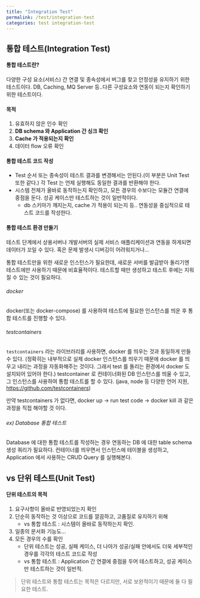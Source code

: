 ```yaml
---
title: "Integration Test"
permalink: /test/integration-test
categories: test integration-test
---
```


## 통합 테스트(Integration Test)

#### 통합 테스트란?

다양한 구성 요소(서비스) 간 연결 및 종속성에서 버그를 찾고 안정성을 유지하기 위한 테스트이다. DB, Caching, MQ Server 등..다른 구성요소와 연동이 되는지 확인하기 위한 테스트이다.

#### 목적

1. 유효하지 않은 인수 확인
2. **DB schema 와 Application 간 싱크 확인**
3. **Cache 가 적용되는지 확인**
4. 데이터 flow 오류 확인

#### 통합 테스트 코드 작성

* Test 순서 또는 종속성이 테스트 결과를 변경해서는 안된다.(이 부분은 Unit Test 또한 같다.) 각 Test 는 언제 실행해도 동일한 결과를 반환해야 한다.
* 시스템 전체가 올바로 동작하는지 확인하고, 모든 경우의 수보다는 모듈간 연결에 중점을 둔다. 성공 케이스만 테스트하는 것이 일반적이다.
  * db 스키마가 깨지는지, cache 가 적용이 되는지 등.. 연동성을 중심적으로 테스트 코드를 작성한다.

#### 통합 테스트 환경 만들기

테스트 단계에서 상용서버나 개발서버의 실제 서비스 애플리케이션과 연동을 하게되면 데이터가 꼬일 수 있다. 혹은 문제 발생시 디버깅이 어려워지거나...

통합 테스트만을 위한 새로운 인스턴스가 필요한데, 새로운 서버를 발급받아 돌리기엔 테스트에만 사용하기 때문에 비효율적이다. 테스트할 때만 생성하고 테스트 후에는 지워질 수 있는 것이 필요하다.

###### docker

docker(또는 docker-compose) 를 사용하여 테스트에 필요한 인스턴스를 띄운 후 통합 테스트를 진행할 수 있다.

###### testcontainers

`testcontainers` 라는 라이브러리를 사용하면, docker 를 띄우는 것과 동일하게 만들 수 있다. (정확히는 내부적으로 실제 docker 인스턴스를 띄우기 때문에 docker 를 띄우고 내리는 과정을 자동화해주는 것이다. 그래서 test 를 돌리는 환경에서 docker 도 설치되어 있어야 한다.) testcontainer 로 컨테이너화된 DB 인스턴스를 띄울 수 있고, 그 인스턴스를 사용하여 통합 테스트를 할 수 있다. (java, node 등 다양한 언어 지원, https://github.com/testcontainers)

만약 testcontainers 가 없다면, docker up → run test code → docker kill 과 같은 과정을 직접 해야할 것 이다.

###### ex) Database 통합 테스트

Database 에 대한 통합 테스트를 작성하는 경우 연동하는 DB 에 대한 table schema 생성 쿼리가 필요하다. 컨테이너를 띄우면서 인스턴스에 테이블을 생성하고, Application 에서 사용하는 CRUD Query 를 실행해본다.

## vs 단위 테스트(Unit Test)

#### 단위 테스트의 목적

1. 요구사항이 올바로 반영되었는지 확인
2. 단순히 동작하는 것 이상으로 코드를 깔끔하고, 고품질로 유지하기 위해
   - vs 통합 테스트 : 시스템이 올바로 동작하는지 확인.
3. 일종의 문서화 기능도...
4. 모든 경우의 수를 확인
   - 단위 테스트는 성공, 실패 케이스, 더 나아가 성공/실패 안에서도 더욱 세부적인 경우를 각각의 테스트 코드로 작성
   - vs 통합 테스트 : Application 간 연결에 중점을 두어 테스트하고, 성공 케이스만 테스트하는 것이 일반적.



> 단위 테스트와 통합 테스트는 목적은 다르지만, 서로 보완적이기 때문에 둘 다 필요한 테스트.